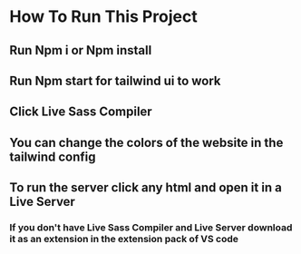 # How To Run This Project

## Run Npm i or Npm install

## Run Npm start for tailwind ui to work

## Click Live Sass Compiler

## You can change the colors of the website in the tailwind config

## To run the server click any html and open it in a Live Server

### If you don't have Live Sass Compiler and Live Server download it as an extension in the extension pack of VS code
